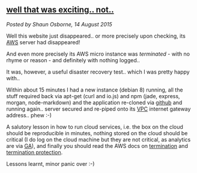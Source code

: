 ## [well that was exciting.. not..](/blog/2015-08-14/)
*Posted by Shaun Osborne, 14 August 2015*

Well this website just disappeared.. or more precisely upon checking, its [AWS](https://aws.amazon.com/) server had disappeared!

And even more precisely its AWS micro instance was *terminated* - with no rhyme or reason - and definitely with nothing logged..

It was, however, a useful disaster recovery test.. which I was pretty happy with..

Within about 15 minutes I had a new instance (debian 8) running, all the stuff required back via apt-get (curl and io.js) and npm (jade, express, morgan, node-markdown) and the application re-cloned via [github](https://github.com/ITWrangler/driowww) and running again.. server secured and re-piped onto its [VPC](https://aws.amazon.com/vpc/) internet gateway address.. phew :-)

A salutory lesson in how to run cloud services, i.e. the box on the cloud should be reproducible in minutes, nothing stored on the cloud should be critical (I do log on the cloud machine but they are not critical, as analytics are via [GA](http://www.google.com/analytics/)), and finally you should read the AWS docs on [termination](http://docs.aws.amazon.com/AWSEC2/latest/UserGuide/terminating-instances.html) and [termination protection](https://aws.amazon.com/blogs/aws/new-console-features-forced-detach-termination-protection/).

Lessons learnt, minor panic over :-)
